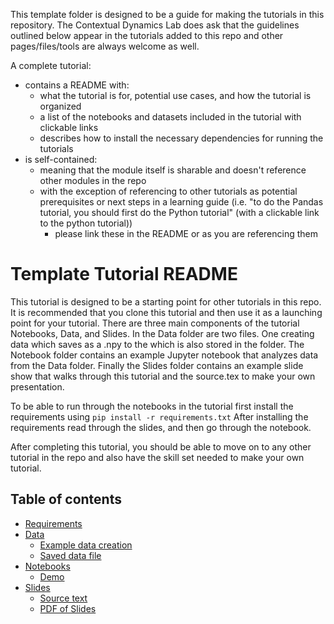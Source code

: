 This template folder is designed to be a guide for making the tutorials in this repository. The Contextual Dynamics Lab does ask that the guidelines outlined below appear in the tutorials added to this repo and other pages/files/tools are always welcome as well.

A complete tutorial:
  - contains a README with:
      - what the tutorial is for, potential use cases, and how the tutorial is organized
      - a list of the notebooks and datasets included in the tutorial with clickable links
      - describes how to install the necessary dependencies for running the tutorials
  - is self-contained:
      - meaning that the module itself is sharable and doesn't reference other modules in the repo
      - with the exception of referencing to other tutorials as potential prerequisites or next steps in a learning guide (i.e. "to do the Pandas tutorial, you should first do the Python tutorial" (with a clickable link to the python tutorial))
          - please link these in the README or as you are referencing them 

# Template Tutorial README 

This tutorial is designed to be a starting point for other tutorials in this repo. It is recommended that you clone this tutorial and then use it as a launching point for your tutorial. There are three main components of the tutorial Notebooks, Data, and Slides. In the Data folder are two files. One creating data which saves as a .npy to the which is also stored in the folder. The Notebook folder contains an example Jupyter notebook that analyzes data from the Data folder. Finally the Slides folder contains an example slide show that walks through this tutorial and the source.tex to make your own presentation.


To be able to run through the notebooks in the tutorial first install the requirements using `pip install -r requirements.txt` After installing the requirements read through the slides, and then go through the notebook. 

After completing this tutorial, you should be able to move on to any other tutorial in the repo and also have the skill set needed to make your own tutorial. 

## Table of contents

- [Requirements](https://github.com/ContextLab/Tutorials/blob/master/Tutorial%20Template/requirements.txt)
- [Data](https://github.com/ContextLab/Tutorials/tree/master/Tutorial%20Template/Data)
  - [Example data creation](https://github.com/ContextLab/Tutorials/blob/master/Tutorial%20Template/Data/Example_Data_Creation.ipynb)
  - [Saved data file](https://github.com/ContextLab/Tutorials/blob/master/Tutorial%20Template/Data/chirp.npy)
- [Notebooks](https://github.com/ContextLab/Tutorials/tree/master/Tutorial%20Template/Notebooks)
  - [Demo](https://github.com/ContextLab/Tutorials/blob/master/Tutorial%20Template/Notebooks/Demo.ipynb)
- [Slides](https://github.com/ContextLab/Tutorials/tree/master/Tutorial%20Template/Slides)
  - [Source text](https://github.com/ContextLab/Tutorials/blob/master/Tutorial%20Template/Slides/Source.tex)
  - [PDF of Slides](https://github.com/ContextLab/Tutorials/blob/master/Tutorial%20Template/Slides/template%20slideshow.pdf)
